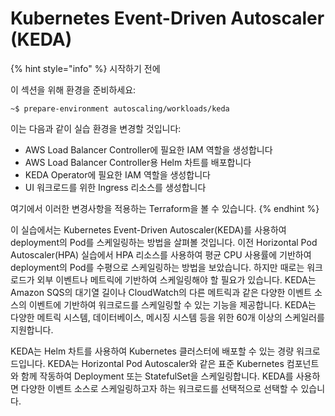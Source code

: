 # Kubernetes Event-Driven Autoscaler (KEDA)

{% hint style="info" %}
시작하기 전에&#x20;

이 섹션을 위해 환경을 준비하세요:

```
~$ prepare-environment autoscaling/workloads/keda 
```

이는 다음과 같이 실습 환경을 변경할 것입니다:

* AWS Load Balancer Controller에 필요한 IAM 역할을 생성합니다&#x20;
* AWS Load Balancer Controller용 Helm 차트를 배포합니다&#x20;
* KEDA Operator에 필요한 IAM 역할을 생성합니다&#x20;
* UI 워크로드를 위한 Ingress 리소스를 생성합니다

여기에서 이러한 변경사항을 적용하는 Terraform을 볼 수 있습니다.
{% endhint %}



이 실습에서는 Kubernetes Event-Driven Autoscaler(KEDA)를 사용하여 deployment의 Pod를 스케일링하는 방법을 살펴볼 것입니다. 이전 Horizontal Pod Autoscaler(HPA) 실습에서 HPA 리소스를 사용하여 평균 CPU 사용률에 기반하여 deployment의 Pod를 수평으로 스케일링하는 방법을 보았습니다. 하지만 때로는 워크로드가 외부 이벤트나 메트릭에 기반하여 스케일링해야 할 필요가 있습니다. KEDA는 Amazon SQS의 대기열 길이나 CloudWatch의 다른 메트릭과 같은 다양한 이벤트 소스의 이벤트에 기반하여 워크로드를 스케일링할 수 있는 기능을 제공합니다. KEDA는 다양한 메트릭 시스템, 데이터베이스, 메시징 시스템 등을 위한 60개 이상의 스케일러를 지원합니다.

KEDA는 Helm 차트를 사용하여 Kubernetes 클러스터에 배포할 수 있는 경량 워크로드입니다. KEDA는 Horizontal Pod Autoscaler와 같은 표준 Kubernetes 컴포넌트와 함께 작동하여 Deployment 또는 StatefulSet을 스케일링합니다. KEDA를 사용하면 다양한 이벤트 소스로 스케일링하고자 하는 워크로드를 선택적으로 선택할 수 있습니다.
